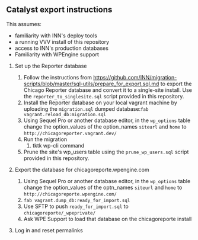 ## Catalyst export instructions

This assumes:
- familiarity with INN's deploy tools
- a running VVV install of this repository
- access to INN's production databases
- Familiarity with WPEngine support

1. Set up the Reporter database
	1. Follow the instructions from https://github.com/INN/migration-scripts/blob/master/sql-utils/prepare_for_export.sql.md to export the Chicago Reporter database and convert it to a single-site install. Use the `reporter_to_singlesite.sql` script provided in this repository.
	2. Install the Reporter database on your local vagrant machine by uploading the `migration.sql` dumped database:`fab vagrant.reload_db:migration.sql`
	3. Using Sequel Pro or another database editor, in the `wp_options` table change the option_values of the option_names `siteurl` and `home` to `http://chicagoreporter.vagrant.dev/`
	4. Run the migration
		1. tktk wp-cli command
	5. Prune the site's wp_users table using the `prune_wp_users.sql` script provided in this repository.

4. Export the database for chicagoreporte.wpengine.com
	1. Using Sequel Pro or another database editor, in the `wp_options` table change the option_values of the optn_names `siteurl` and `home` to `http://chicagoreporte.wpengine.com/`
	2. `fab vagrant.dump_db:ready_for_import.sql`
	3. Use SFTP to push `ready_for_import.sql` to `chicagoreporte/_wpeprivate/`
	4. Ask WPE Support to load that database on the chicagoreporte install

5. Log in and reset permalinks
